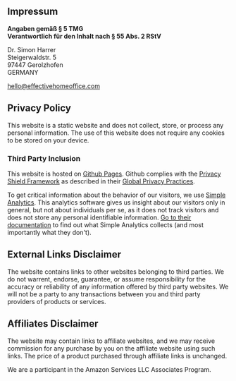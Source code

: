 ## Impressum

**Angaben gemäß § 5 TMG  
Verantwortlich für den Inhalt nach § 55 Abs. 2 RStV**

Dr. Simon Harrer  
Steigerwaldstr. 5  
97447 Gerolzhofen  
GERMANY

hello@effectivehomeoffice.com


## Privacy Policy

This website is a static website and does not collect, store, or process any personal information.
The use of this website does not require any cookies to be stored on your device.

### Third Party Inclusion

This website is hosted on [Github Pages](https://pages.github.com/).
Github complies with the [Privacy Shield Framework](https://www.privacyshield.gov) as described in their [Global Privacy Practices](https://help.github.com/en/articles/global-privacy-practices).

To get critical information about the behavior of our visitors, we use [Simple Analytics](https://simpleanalytics.com). 
This analytics software gives us insight about our visitors only in general, but not about individuals per se, as it does not track visitors and does not store any personal identifiable information. 
[Go to their documentation](https://docs.simpleanalytics.com/what-we-collect) to find out what Simple Analytics collects (and most importantly what they don't).

## External Links Disclaimer

The website contains links to other websites belonging to third parties.
We do not warrent, endorse, guarantee, or assume responsibility for the accuracy or reliability of any information offered by third party websites.
We will not be a party to any transactions between you and third party providers of products or services.

## Affiliates Disclaimer

The website may contain links to affiliate websites, and we may receive commission for any purchase by you on the affiliate website using such links. The price of a product purchased through affiliate links is unchanged.

We are a participant in the Amazon Services LLC Associates Program.



